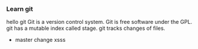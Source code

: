 ### Learn git
hello git
Git is a version control system.
Git is free software under the GPL.
git has a mutable index called stage.
git tracks changes of files.
- master change xsss

